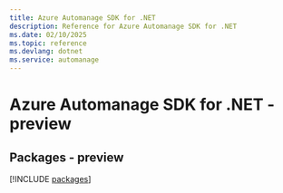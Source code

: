 ```yaml
---
title: Azure Automanage SDK for .NET
description: Reference for Azure Automanage SDK for .NET
ms.date: 02/10/2025
ms.topic: reference
ms.devlang: dotnet
ms.service: automanage
---
```

# Azure Automanage SDK for .NET - preview
## Packages - preview
[!INCLUDE [packages](automanage-index.md)]